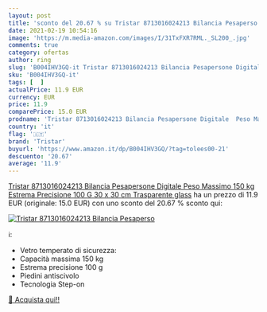 ```yaml
---
layout: post
title: 'sconto del 20.67 % su Tristar 8713016024213 Bilancia Pesaperso  '
date: 2021-02-19 10:54:16
image: 'https://m.media-amazon.com/images/I/31TxFXR7RML._SL200_.jpg'
comments: true
category: ofertas
author: ring
slug: 'B004IHV3GQ-it Tristar 8713016024213 Bilancia Pesapersone Digitale Peso...'
sku: 'B004IHV3GQ-it'
tags: [  ]
actualPrice: 11.9 EUR
currency: EUR
price: 11.9
comparePrice: 15.0 EUR
prodname: 'Tristar 8713016024213 Bilancia Pesapersone Digitale  Peso Massimo 150 kg  Estrema Precisione 100 G  30 x 30 cm  Trasparente  glass'
country: 'it'
flag: '🇮🇹'
brand: 'Tristar'
buyurl: 'https://www.amazon.it/dp/B004IHV3GQ/?tag=tolees00-21'
descuento: '20.67'
average: '11.9'
---
```


[Tristar 8713016024213 Bilancia Pesapersone Digitale  Peso Massimo 150 kg  Estrema Precisione 100 G  30 x 30 cm  Trasparente  glass](https://www.amazon.it/dp/B004IHV3GQ/?tag=tolees00-21) ha un prezzo di 11.9 EUR (originale: 15.0 EUR) con uno sconto del 20.67 % sconto qui:

[![Tristar 8713016024213 Bilancia Pesaperso](https://m.media-amazon.com/images/I/31TxFXR7RML._SL200_.jpg)](https://www.amazon.it/dp/B004IHV3GQ/?tag=tolees00-21)

ℹ️:

- Vetro temperato di sicurezza:
- Capacità massima 150 kg
- Estrema precisione 100 g
- Piedini antiscivolo
- Tecnologia Step-on

[🛒 Acquista qui!!](https://www.amazon.it/dp/B004IHV3GQ/?tag=tolees00-21)
